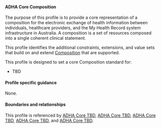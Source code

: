 #### ADHA Core Composition
The purpose of this profile is to provide a core representation of a composition for the electronic exchange of health information between individuals, healthcare providers, and the My Health Record system infrastructure in Australia. A composition is a set of resources composed into a single coherent clinical statement.

This profile identifies the additional constraints, extensions, and value sets that build on and extend [Composition](http://hl7.org/fhir/R4/composition.html) that are supported. 

This profile is designed to set a core Composition standard for:
* TBD


#### Profile specific guidance
None.


#### Boundaries and relationships
This profile is referenced by 
[ADHA Core TBD](StructureDefinition-dh-tbd-core-1.html), 
[ADHA Core TBD](StructureDefinition-dh-tbd-core-1.html), 
[ADHA Core TBD](StructureDefinition-dh-tbd-core-1.html), 
[ADHA Core TBD](StructureDefinition-dh-tbd-core-1.html), and 
[ADHA Core TBD](StructureDefinition-dh-tbd-core-1.html).
